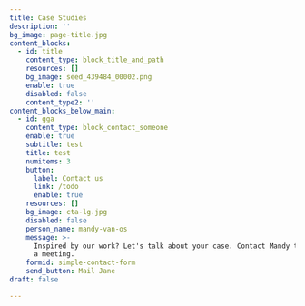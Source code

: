 ```yaml
---
title: Case Studies
description: ''
bg_image: page-title.jpg
content_blocks:
  - id: title
    content_type: block_title_and_path
    resources: []
    bg_image: seed_439484_00002.png
    enable: true
    disabled: false
    content_type2: ''
content_blocks_below_main:
  - id: gga
    content_type: block_contact_someone
    enable: true
    subtitle: test
    title: test
    numitems: 3
    button:
      label: Contact us
      link: /todo
      enable: true
    resources: []
    bg_image: cta-lg.jpg
    disabled: false
    person_name: mandy-van-os
    message: >-
      Inspired by our work? Let's talk about your case. Contact Mandy to arrange
      a meeting.
    formid: simple-contact-form
    send_button: Mail Jane
draft: false

---
```














